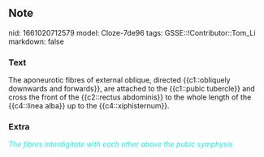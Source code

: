 ## Note
nid: 1661020712579
model: Cloze-7de96
tags: GSSE::!Contributor::Tom_Li
markdown: false

### Text
<div>
  The aponeurotic fibres of external oblique, directed
  {{c1::obliquely downwards and forwards}}, are attached to the
  {{c1::pubic tubercle}} and cross the front of the {{c2::rectus
  abdominis}} to the whole length of the {{c4::linea alba}} up to
  the {{c4::xiphisternum}}.
</div>

### Extra
<i><font color="#1DE7E5">The fibres interdigitate with each other
above the pubic symphysis</font></i>
